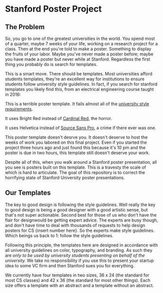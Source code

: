 # Stanford Poster Project

## The Problem

So, you go to one of the greatest universities in the world. You spend most of a quarter, maybe 7 weeks of your life, working on a research project for a class. Then at the end you're told to make a poster. Something to display the fruits of your labor. Maybe you've never made a poster before; maybe you have made a poster but never while at Stanford. Regardless the first thing you probably do is search for templates. 

This is a smart move. There should be templates. Most universities afford students templates, they're an excellent way for institutions to ensure students follow university style guidelines. In fact, if you search for stanford templates you likely find this, from an electrical engineering course taught in 2016:



This is a terrible poster template. It fails almost all of the [university style requirements](https://identity.stanford.edu/). 

It uses Bright Red instead of [Cardinal Red](https://identity.stanford.edu/color.html), the horror. 

It uses Helvetica instead of [Source Sans Pro](https://identity.stanford.edu/typography.html), a crime if there ever was one. 

This poster template doesn't desrve you. It doesn't deserve to host the weeks of work you labored on this final project. Even if you started the project three hours ago and just found this because it's 10 pm and the poster is due in two hours, this template still doesn't deserve your work.

Despite all of this, when you walk around a Stanford poster presentation, all you see is posters built on this template. This is a travesty the scale of which is hard to articulate. The goal of this repository is to correct the horrifying state of Stanford University poster presentations. 

## Our Templates

The key to good design is following the style guidelines. Well really the key to good design is being a good designer with a good artistic sense, but that's not super actionable. Second best for those of us who don't have the flair for designwould be getting expert advice. The experts are busy though, and don't have time to deal with thousands of requests to help design posters for CS {insert number here}. So the experts make style guidelines. Which beings us back to 1: follow the style guidelines.

Following this principle, the templates here are designed in accordance with all university guidelines on color, typography, and branding. As such they are *only to be used by university students presenting on behalf of the university.* We take no responsibility if you use this to present your startup idea to some VC firm and then Stanford sues you for everything. 

We currently have four templates in two sizes, 36 x 24 (the standard for most CS classes) and 42 x 36 (the standard for most other things). Each size offers a template with an abstract and a template without an abstract.

